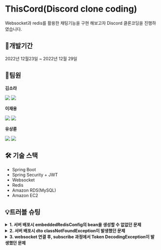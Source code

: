 # ThisCord(Discord clone coding)
Websocket과 redis를 활용한 채팅기능을 구현 해보고자 Discord 클론코딩을 진행하였습니다.

## 📆개발기간
2022년 12월23일 ~ 2022년 12월 29일

## 👯팀원
**김소라**
<p>
  
[<img src="https://img.shields.io/badge/Github-181717?style=flat-square&logo=Github&logoColor=white">](https://github.com/dev-rara)
<img src="https://img.shields.io/badge/SpringBoot-6DB33F?style=flat-square&logo=springboot&logoColor=white"/>
</p>

**이재용**
<p>
  
[<img src="https://img.shields.io/badge/Github-181717?style=flat-square&logo=Github&logoColor=white">](https://github.com/yongYong0225)
<img src="https://img.shields.io/badge/SpringBoot-6DB33F?style=flat-square&logo=springboot&logoColor=white"/>
</p>  

**유상륜**  
<p>
  
[<img src="https://img.shields.io/badge/Github-181717?style=flat-square&logo=Github&logoColor=white">](https://github.com/YOOsangryun)
<img src="https://img.shields.io/badge/SpringBoot-6DB33F?style=flat-square&logo=springboot&logoColor=white"/>
</p>

## 🛠️ 기술 스택
* Spring Boot
* Spring Security + JWT
* Websocket
* Redis
* Amazon RDS(MySQL)
* Amazon EC2
  
## 💡트러블 슈팅
<details>
<summary><b>1. 서버 배포시 embeddedRedisConfig의 bean을 생성할 수 없없던 문제<b></summary>
<br>
<div markdown="1">
<p></p>
</div>
</details>

<details>
<summary><b>2. 서버 배포시 dto classNotFoundException이 발생했던 문제<b></summary>
<br>
<div markdown="2">
<p></p>
</div>
</details>

<details>
<summary><b>3. websocket 연결 후, subscribe 과정에서 Token DecodingException이 발생했던 문제<b></summary>
<br>
<div markdown="3">
<p></p>
</div>
</details>

